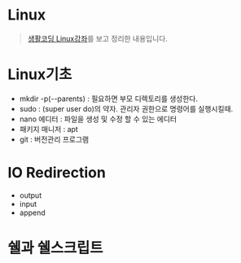 # Linux
> [생활코딩 Linux강좌](https://opentutorials.org/course/2598)를 보고 정리한 내용입니다.

# Linux기초
* mkdir -p(--parents) : 필요하면 부모 디렉토리를 생성한다.
* sudo : (super user do)의 약자. 관리자 권한으로 명령어를 실행시킬때.
* nano 에디터 : 파일을 생성 및 수정 할 수 있는 에디터
* 패키지 매니저 : apt
* git : 버전관리 프로그램

# IO Redirection
* output
* input
* append

# 쉘과 쉘스크립트
